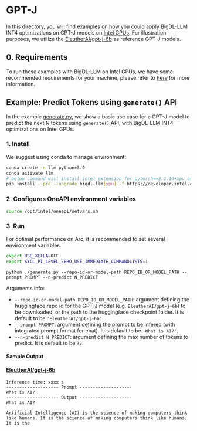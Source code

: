 # GPT-J
In this directory, you will find examples on how you could apply BigDL-LLM INT4 optimizations on GPT-J models on [Intel GPUs](../README.md). For illustration purposes, we utilize the [EleutherAI/gpt-j-6b](https://huggingface.co/EleutherAI/gpt-j-6b) as reference GPT-J models.

## 0. Requirements
To run these examples with BigDL-LLM on Intel GPUs, we have some recommended requirements for your machine, please refer to [here](../README.md#recommended-requirements) for more information.

## Example: Predict Tokens using `generate()` API
In the example [generate.py](./generate.py), we show a basic use case for a GPT-J model to predict the next N tokens using `generate()` API, with BigDL-LLM INT4 optimizations on Intel GPUs.
### 1. Install
We suggest using conda to manage environment:
```bash
conda create -n llm python=3.9
conda activate llm
# below command will install intel_extension_for_pytorch==2.1.10+xpu as default
pip install --pre --upgrade bigdl-llm[xpu] -f https://developer.intel.com/ipex-whl-stable-xpu
```
### 2. Configures OneAPI environment variables
```bash
source /opt/intel/oneapi/setvars.sh
```

### 3. Run

For optimal performance on Arc, it is recommended to set several environment variables.

```bash
export USE_XETLA=OFF
export SYCL_PI_LEVEL_ZERO_USE_IMMEDIATE_COMMANDLISTS=1
```

```
python ./generate.py --repo-id-or-model-path REPO_ID_OR_MODEL_PATH --prompt PROMPT --n-predict N_PREDICT
```

Arguments info:
- `--repo-id-or-model-path REPO_ID_OR_MODEL_PATH`: argument defining the huggingface repo id for the GPT-J model (e.g. `EleutherAI/gpt-j-6b`) to be downloaded, or the path to the huggingface checkpoint folder. It is default to be `'EleutherAI/gpt-j-6b'`.
- `--prompt PROMPT`: argument defining the prompt to be infered (with integrated prompt format for chat). It is default to be `'What is AI?'`.
- `--n-predict N_PREDICT`: argument defining the max number of tokens to predict. It is default to be `32`.

#### Sample Output
#### [EleutherAI/gpt-j-6b](https://huggingface.co/EleutherAI/gpt-j-6b)
```log
Inference time: xxxx s
-------------------- Prompt --------------------
What is AI?
-------------------- Output --------------------
What is AI?

Artificial Intelligence (AI) is the science of making computers think like humans. It is the science of making computers think like humans. It is the
```
